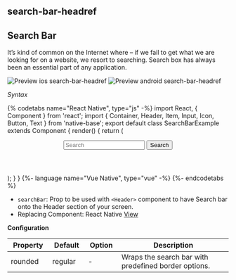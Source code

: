 ## search-bar-headref
## Search Bar

It’s kind of common on the Internet where – if we fail to get what we are looking for on a website, we resort to searching. Search box has always been an essential part of any application.

![Preview ios search-bar-headref](https://github.com/GeekyAnts/NativeBase-KitchenSink/raw/v2.6.1/screenshots/ios/searchbar.png)
![Preview android search-bar-headref](https://github.com/GeekyAnts/NativeBase-KitchenSink/raw/v2.6.1/screenshots/android/searchbar.png)

*Syntax*

{% codetabs name="React Native", type="js" -%}
import React, { Component } from 'react';
import { Container, Header, Item, Input, Icon, Button, Text } from 'native-base';
export default class SearchBarExample extends Component {
  render() {
    return (
      <Container>
        <Header searchBar rounded>
          <Item>
            <Icon name="ios-search" />
            <Input placeholder="Search" />
            <Icon name="ios-people" />
          </Item>
          <Button transparent>
            <Text>Search</Text>
          </Button>
        </Header>
      </Container>
    );
  }
}
{%- language name="Vue Native", type="vue" -%}
<template>
  <nb-container>
    <nb-header searchBar rounded>
      <nb-item>
        <nb-icon active name="search" />
        <nb-input placeholder="Search" />
        <nb-icon active name="people" />
      </nb-item>
      <nb-button transparent>
        <nb-text>Search</nb-text>
      </nb-button>
    </nb-header>
  </nb-container>
</template>
{%- endcodetabs %}
<br />

* <code>searchBar</code>: Prop to be used with <code>&lt;Header></code> component to have Search bar onto the Header section of your screen.
* Replacing Component: React Native [View](https://facebook.github.io/react-native/docs/view.html)



**Configuration**
<table class = "table table-bordered">
        <thead>
            <tr>
                <th>Property</th>
                <th>Default</th>
                <th>Option</th>
                <th width="50%">Description</th>
            </tr>
        </thead>
        <tbody>
            <tr>
                <td>rounded</td>
                <td>regular</td>
                <td> - </td>
                <td>
                    Wraps the search bar with predefined border options.
                </td>
            </tr>
        </tbody>
    </table>
    <p>
    <div id="" class="mobileDevice" style="background: url(&quot;https://docs-v2.nativebase.io/docs/assets/iosphone.png&quot;) no-repeat; padding: 63px 20px 100px 15px; width: 292px; height: 600px;margin:0 auto;float:none;">
        <img src="https://github.com/GeekyAnts/NativeBase-KitchenSink/raw/v2.6.1/screenshots/ios/searchbar.png" alt="" style="display:block !important" />
    </div>
</p>
    <br />
